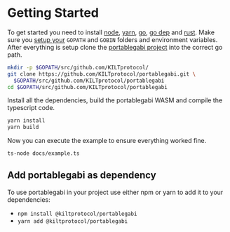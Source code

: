 # Getting Started

To get started you need to install [node](https://nodejs.org/en/), [yarn](https://yarnpkg.com/getting-started), [go](https://golang.org/doc/install), [go dep](https://github.com/golang/dep) and [rust](https://rustup.rs).
Make sure you [setup your](https://github.com/golang/go/wiki/SettingGOPATH) `GOPATH` and `GOBIN` folders and environment variables.
After everything is setup clone the [portablegabi project](https://github.com/KILTprotocol/portablegabi) into the correct go path.

```bash
mkdir -p $GOPATH/src/github.com/KILTprotocol/
git clone https://github.com/KILTprotocol/portablegabi.git \
  $GOPATH/src/github.com/KILTprotocol/portablegabi
cd $GOPATH/src/github.com/KILTprotocol/portablegabi
```

Install all the dependencies, build the portablegabi WASM and compile the typescript code.

```bash
yarn install
yarn build
```

Now you can execute the example to ensure everything worked fine.

```bash
ts-node docs/example.ts
```

## Add portablegabi as dependency

To use portablegabi in your project use either npm or yarn to add it to your dependencies:

- `npm install @kiltprotocol/portablegabi`
- `yarn add @kiltprotocol/portablegabi`
